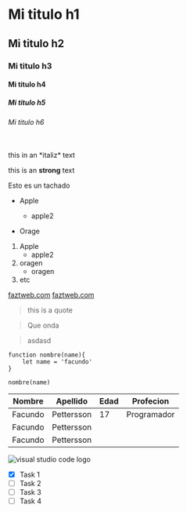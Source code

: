 <!-- Headings -->

# Mi titulo h1
## Mi titulo h2
### Mi titulo h3
#### Mi titulo h4
##### Mi titulo h5
###### Mi titulo h6

<br>
<!-- italic -->
this in an *italiz* text

<!-- Strong -->
this is an **strong** text 

<!-- tachado -->
Esto es un tachado

<!-- UL -->

* Apple

    * apple2

* Orage

<!-- OL -->

1. Apple
    * apple2
2. oragen
    * oragen
3. etc

[faztweb.com](https://www.faztweb.com)
[faztweb.com](https://www.faztweb.com "que ondaa")

> this is a quote 

> Que onda

>asdasd

```
function nombre(name){
    let name = 'facundo'
}

nombre(name)
```

|Nombre  |Apellido  |Edad  |Profecion  |
|--------|----------|--------|----------|
|Facundo|Pettersson |17      |Programador|
|Facundo|Pettersson |
|Facundo|Pettersson |
       

![visual studio code logo](https://cdn.freebiesupply.com/logos/thumbs/2x/visual-studio-code-logo.png)

<!-- GITHUB MARKDOWN -->

* [x] Task 1
* [ ] Task 2
* [ ] Task 3
* [ ] Task 4

